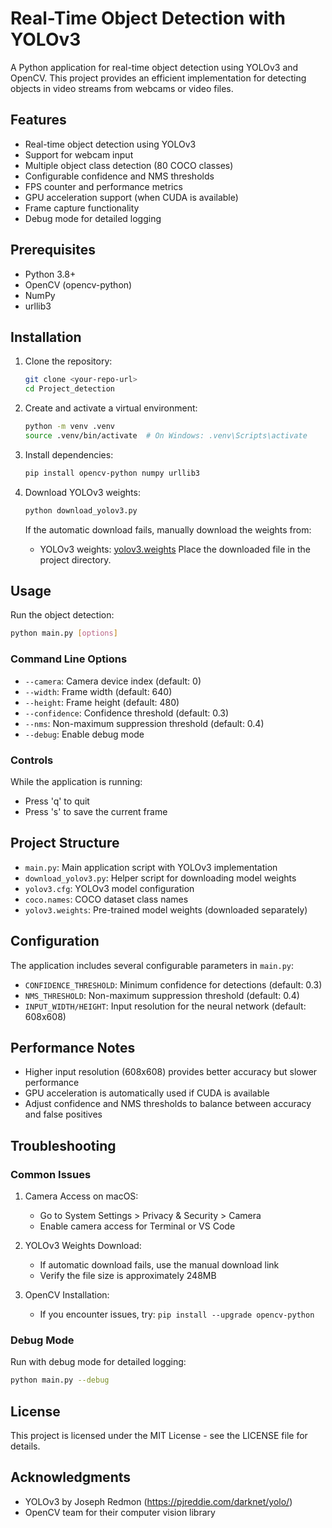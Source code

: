 # Real-Time Object Detection with YOLOv3

A Python application for real-time object detection using YOLOv3 and OpenCV. This project provides an efficient implementation for detecting objects in video streams from webcams or video files.

## Features

- Real-time object detection using YOLOv3
- Support for webcam input
- Multiple object class detection (80 COCO classes)
- Configurable confidence and NMS thresholds
- FPS counter and performance metrics
- GPU acceleration support (when CUDA is available)
- Frame capture functionality
- Debug mode for detailed logging

## Prerequisites

- Python 3.8+
- OpenCV (opencv-python)
- NumPy
- urllib3

## Installation

1. Clone the repository:
   ```bash
   git clone <your-repo-url>
   cd Project_detection
   ```

2. Create and activate a virtual environment:
   ```bash
   python -m venv .venv
   source .venv/bin/activate  # On Windows: .venv\Scripts\activate
   ```

3. Install dependencies:
   ```bash
   pip install opencv-python numpy urllib3
   ```

4. Download YOLOv3 weights:
   ```bash
   python download_yolov3.py
   ```
   If the automatic download fails, manually download the weights from:
   - YOLOv3 weights: [yolov3.weights](https://pjreddie.com/media/files/yolov3.weights)
   Place the downloaded file in the project directory.

## Usage

Run the object detection:
```bash
python main.py [options]
```

### Command Line Options

- `--camera`: Camera device index (default: 0)
- `--width`: Frame width (default: 640)
- `--height`: Frame height (default: 480)
- `--confidence`: Confidence threshold (default: 0.3)
- `--nms`: Non-maximum suppression threshold (default: 0.4)
- `--debug`: Enable debug mode

### Controls

While the application is running:
- Press 'q' to quit
- Press 's' to save the current frame

## Project Structure

- `main.py`: Main application script with YOLOv3 implementation
- `download_yolov3.py`: Helper script for downloading model weights
- `yolov3.cfg`: YOLOv3 model configuration
- `coco.names`: COCO dataset class names
- `yolov3.weights`: Pre-trained model weights (downloaded separately)

## Configuration

The application includes several configurable parameters in `main.py`:

- `CONFIDENCE_THRESHOLD`: Minimum confidence for detections (default: 0.3)
- `NMS_THRESHOLD`: Non-maximum suppression threshold (default: 0.4)
- `INPUT_WIDTH/HEIGHT`: Input resolution for the neural network (default: 608x608)

## Performance Notes

- Higher input resolution (608x608) provides better accuracy but slower performance
- GPU acceleration is automatically used if CUDA is available
- Adjust confidence and NMS thresholds to balance between accuracy and false positives

## Troubleshooting

### Common Issues

1. Camera Access on macOS:
   - Go to System Settings > Privacy & Security > Camera
   - Enable camera access for Terminal or VS Code

2. YOLOv3 Weights Download:
   - If automatic download fails, use the manual download link
   - Verify the file size is approximately 248MB

3. OpenCV Installation:
   - If you encounter issues, try: `pip install --upgrade opencv-python`

### Debug Mode

Run with debug mode for detailed logging:
```bash
python main.py --debug
```

## License

This project is licensed under the MIT License - see the LICENSE file for details.

## Acknowledgments

- YOLOv3 by Joseph Redmon (https://pjreddie.com/darknet/yolo/)
- OpenCV team for their computer vision library